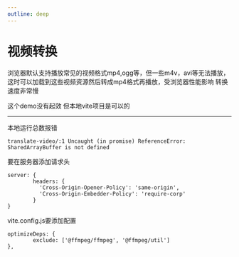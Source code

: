 ```yaml
---
outline: deep
---
```


# 视频转换

浏览器默认支持播放常见的视频格式mp4,ogg等，但一些m4v，avi等无法播放，这时可以加载到这些视频资源然后转成mp4格式再播放，受浏览器性能影响 转换速度非常慢

这个demo没有起效  但本地vite项目是可以的
<TranslateM4v/>
<show-code :code="TranslateM4vRaw"></show-code>
<script setup>
    import TranslateM4v from "./translate-m4v.vue"
    import TranslateM4vRaw from "./translate-m4v.vue?raw"
</script>

---

本地运行总数报错
```
translate-video/:1 Uncaught (in promise) ReferenceError: SharedArrayBuffer is not defined
```

要在服务器添加请求头
```
server: {
        headers: {
          'Cross-Origin-Opener-Policy': 'same-origin',
          'Cross-Origin-Embedder-Policy': 'require-corp'
        }
}
```

vite.config.js要添加配置
```
optimizeDeps: {
        exclude: ['@ffmpeg/ffmpeg', '@ffmpeg/util']
},
```


